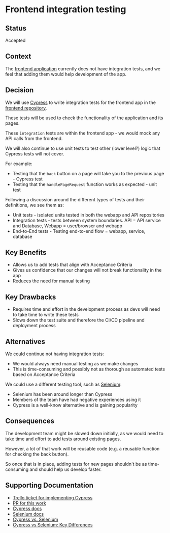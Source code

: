 # Frontend integration testing

## Status

Accepted

## Context

The [frontend application](https://github.com/mcagov/beacons-webapp) currently does not have integration tests, and we feel that adding them would help development of the app.

## Decision

We will use [Cypress](https://docs.cypress.io/guides/overview/why-cypress.html#In-a-nutshell) to write integration tests for the frontend app in the [frontend repository](https://github.com/mcagov/beacons-webapp).

These tests will be used to check the functionality of the application and its pages.

These `integration` tests are within the frontend app - we would mock any API calls from the frontend.

We will also continue to use unit tests to test other (lower level?) logic that Cypress tests will not cover.

For example:

- Testing that the `back` button on a page will take you to the previous page - Cypress test
- Testing that the `handlePageRequest` function works as expected - unit test

Following a discussion around the different types of tests and their definitions, we see them as:

- Unit tests - isolated units tested in both the webapp and API repositories
- Integration tests - tests between system boundaries. API = API service and Database, Webapp = user/browser and webapp
- End-to-End tests - Testing end-to-end flow = webapp, service, database

## Key Benefits

- Allows us to add tests that align with Acceptance Criteria
- Gives us confidence that our changes will not break functionality in the app
- Reduces the need for manual testing

## Key Drawbacks

- Requires time and effort in the development process as devs will need to take time to write these tests
- Slows down the test suite and therefore the CI/CD pipeline and deployment process

## Alternatives

We could continue not having integration tests:

- We would always need manual testing as we make changes
- This is time-consuming and possibly not as thorough as automated tests based on Acceptance Criteria

We could use a different testing tool, such as [Selenium](https://www.selenium.dev/documentation/en/):

- Selenium has been around longer than Cypress
- Members of the team have had negative experiences using it
- Cypress is a well-know alternative and is gaining popularity

## Consequences

The development team might be slowed down initially, as we would need to take time and effort to add tests around existing pages.

However, a lot of that work will be reusable code (e.g. a reusable function for checking the back button).

So once that is in place, adding tests for new pages shouldn't be as time-consuming and should help us develop faster.

## Supporting Documentation

- [Trello ticket for implementing Cypress](https://trello.com/c/U7YwzUsE/282-set-up-end-to-end-functional-tests-integration)
- [PR for this work](https://github.com/mcagov/beacons-webapp/pull/128)
- [Cypress docs](https://docs.cypress.io/guides/overview/why-cypress.html#In-a-nutshell)
- [Selenium docs](https://www.selenium.dev/documentation/en/)
- [Cypress vs. Selenium](https://blog.logrocket.com/cypress-io-the-selenium-killer/)
- [Cypress vs Selenium: Key Differences](https://www.browserstack.com/guide/cypress-vs-selenium)

